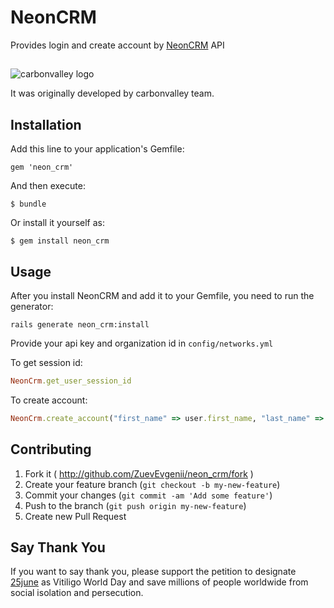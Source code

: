 # NeonCRM

Provides login and create account by [NeonCRM](http://www.z2systems.com) API

##

![carbonvalley logo](http://community.sk.ru/cfs-filesystemfile.ashx/__key/communityserver-components-secureimagefileviewer/skl-entities-files-97e01657_2D00_212a_2D00_4cde_2D00_93db_2D00_2f7869011e4d/logo_2D00_cube.png_2D00_300x150.png)

It was originally developed by carbonvalley team.

## Installation

Add this line to your application's Gemfile:

    gem 'neon_crm'

And then execute:

    $ bundle

Or install it yourself as:

    $ gem install neon_crm

## Usage

After you install NeonCRM and add it to your Gemfile, you need to run the generator:

```console
rails generate neon_crm:install
```

Provide your api key and organization id in `config/networks.yml`

To get session id:

```ruby
NeonCrm.get_user_session_id
```

To create account:

```ruby
NeonCrm.create_account("first_name" => user.first_name, "last_name" => user.last_name, "phone" => user.phone, "organization" => user.organization,                                   "address" => user.address, "email" => user.email, "source" => 'www.example.org')
```
## Contributing

1. Fork it ( http://github.com/ZuevEvgenii/neon_crm/fork )
2. Create your feature branch (`git checkout -b my-new-feature`)
3. Commit your changes (`git commit -am 'Add some feature'`)
4. Push to the branch (`git push origin my-new-feature`)
5. Create new Pull Request

## Say Thank You

If you want to say thank you, please support the petition to designate [25june](http://25june.org/en/signatures/new) as Vitiligo World Day and save millions of people worldwide from social isolation and persecution.
